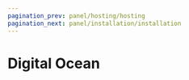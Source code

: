 ```yaml
---
pagination_prev: panel/hosting/hosting
pagination_next: panel/installation/installation
---
```


# Digital Ocean

